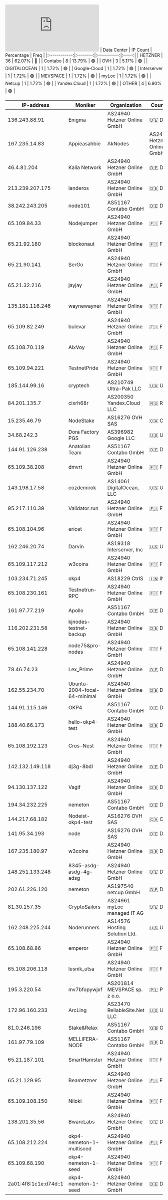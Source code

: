 ![Diagramm](https://github.com/obajay/StateSync-snapshots/blob/main/Projects/OKP4/1/README.md)
| Data Center | IP Count | Percentage | Freq |
|:------------:|:--------:|:-----------:|:-----:|
| HETZNER | 36 | 62.07% | 🔴 |
| Contabo | 8 | 13.79% | 🟢 |
| OVH | 3 | 5.17% | 🟢 |
| DIGITALOCEAN | 1 | 1.72% | 🟢 |
| Google-Cloud | 1 | 1.72% | 🟢 |
| Interserver | 1 | 1.72% | 🟢 |
| MEVSPACE | 1 | 1.72% | 🟢 |
| myLoc | 1 | 1.72% | 🟢 |
| Netcup | 1 | 1.72% | 🟢 |
| Yandex.Cloud | 1 | 1.72% | 🟢 |
| OTHER | 4 | 6.90% | 🟢 |

<!-- START_TABLE -->
| IP-address | Moniker | Organization | Country | City |
|-------------|---------|---------------|---------|------|
| 136.243.88.91 | Enigma | AS24940 Hetzner Online GmbH | 🇩🇪 DE | Falkenstein |
| 167.235.14.83 | Appieasahbie | AkNodes | AS24940 Hetzner Online GmbH | 🇩🇪 DE | Falkenstein |
| 46.4.81.204 | Kalia Network | AS24940 Hetzner Online GmbH | 🇩🇪 DE | Falkenstein |
| 213.239.207.175 | landeros | AS24940 Hetzner Online GmbH | 🇩🇪 DE | Nürnberg |
| 38.242.243.205 | node101 | AS51167 Contabo GmbH | 🇩🇪 DE | Düsseldorf |
| 65.109.84.33 | Nodejumper | AS24940 Hetzner Online GmbH | 🇫🇮 FI | Helsinki |
| 65.21.92.180 | blockonaut | AS24940 Hetzner Online GmbH | 🇫🇮 FI | Helsinki |
| 65.21.90.141 | SerGo | AS24940 Hetzner Online GmbH | 🇫🇮 FI | Helsinki |
| 65.21.32.216 | jayjay | AS24940 Hetzner Online GmbH | 🇫🇮 FI | Helsinki |
| 135.181.116.246 | waynewayner | AS24940 Hetzner Online GmbH | 🇫🇮 FI | Tuusula |
| 65.109.82.249 | bulevar | AS24940 Hetzner Online GmbH | 🇫🇮 FI | Helsinki |
| 65.108.70.119 | AlxVoy | AS24940 Hetzner Online GmbH | 🇫🇮 FI | Helsinki |
| 65.109.94.221 | TestnetPride | AS24940 Hetzner Online GmbH | 🇫🇮 FI | Helsinki |
| 185.144.99.16 | cryptech | AS210749 Ultra-Pak LLC | 🇺🇦 UA | Kamyanske |
| 84.201.135.7 | cixrh68r | AS200350 Yandex.Cloud LLC | 🇷🇺 RU | Moscow |
| 15.235.46.79 | NodeStake | AS16276 OVH SAS | 🇨🇦 CA | Beauharnois |
| 34.68.242.3 | Dora Factory PGS | AS396982 Google LLC | 🇺🇸 US | Council Bluffs |
| 144.91.126.238 | Anatolian Team | AS51167 Contabo GmbH | 🇩🇪 DE | Nürnberg |
| 65.109.38.208 | dmvrt | AS24940 Hetzner Online GmbH | 🇫🇮 FI | Helsinki |
| 143.198.17.58 | eozdemirok | AS14061 DigitalOcean, LLC | 🇺🇸 US | Clifton |
| 95.217.110.39 | Validator.run | AS24940 Hetzner Online GmbH | 🇫🇮 FI | Tuusula |
| 65.108.104.96 | ericet | AS24940 Hetzner Online GmbH | 🇫🇮 FI | Helsinki |
| 162.246.20.74 | Darvin | AS19318 Interserver, Inc | 🇺🇸 US | New York City |
| 65.109.117.212 | w3coins | AS24940 Hetzner Online GmbH | 🇫🇮 FI | Helsinki |
| 103.234.71.245 | okp4 | AS18229 CtrlS | 🇮🇳 IN | Noida |
| 65.108.230.161 | Testnetrun-RPC | AS24940 Hetzner Online GmbH | 🇫🇮 FI | Helsinki |
| 161.97.77.219 | Apollo | AS51167 Contabo GmbH | 🇩🇪 DE | Frankfurt am Main |
| 116.202.231.58 | kjnodes-testnet-backup | AS24940 Hetzner Online GmbH | 🇩🇪 DE | Falkenstein |
| 65.108.141.228 | node75&pro-nodes | AS24940 Hetzner Online GmbH | 🇫🇮 FI | Helsinki |
| 78.46.74.23 | Lex_Prime | AS24940 Hetzner Online GmbH | 🇩🇪 DE | Falkenstein |
| 162.55.234.70 | Ubuntu-2004-focal-64-minimal | AS24940 Hetzner Online GmbH | 🇩🇪 DE | Falkenstein |
| 144.91.115.146 | OKP4 | AS51167 Contabo GmbH | 🇩🇪 DE | Nürnberg |
| 188.40.66.173 | hello-okp4-test | AS24940 Hetzner Online GmbH | 🇩🇪 DE | Falkenstein |
| 65.108.192.123 | Cros-Nest | AS24940 Hetzner Online GmbH | 🇫🇮 FI | Helsinki |
| 142.132.149.118 | dj3g-8bdl | AS24940 Hetzner Online GmbH | 🇩🇪 DE | Falkenstein |
| 94.130.137.122 | Vagif | AS24940 Hetzner Online GmbH | 🇩🇪 DE | Falkenstein |
| 194.34.232.225 | nemeton | AS51167 Contabo GmbH | 🇩🇪 DE | Düsseldorf |
| 144.217.68.182 | Nodeist-okp4-test | AS16276 OVH SAS | 🇨🇦 CA | Beauharnois |
| 141.95.34.193 | node | AS16276 OVH SAS | 🇩🇪 DE | Frankfurt am Main |
| 167.235.180.97 | w3coins | AS24940 Hetzner Online GmbH | 🇩🇪 DE | Falkenstein |
| 148.251.133.248 | 8345-asdg-asdg-4g-adsg | AS24940 Hetzner Online GmbH | 🇩🇪 DE | Falkenstein |
| 202.61.226.120 | nemeton | AS197540 netcup GmbH | 🇩🇪 DE | Nürnberg |
| 81.30.157.35 | CryptoSailors | AS24961 myLoc managed IT AG | 🇩🇪 DE | Köln |
| 162.248.225.244 | Noderunners | AS14576 Hosting Solution Ltd. | 🇺🇸 US | Santa Clara |
| 65.108.68.86 | emperor | AS24940 Hetzner Online GmbH | 🇫🇮 FI | Helsinki |
| 65.108.206.118 | lesnik_utsa | AS24940 Hetzner Online GmbH | 🇫🇮 FI | Helsinki |
| 195.3.220.54 | mv7bfopywjxf | AS201814 MEVSPACE sp. z o.o. | 🇵🇱 PL | Warsaw |
| 172.96.160.233 | ArcLing | AS23470 ReliableSite.Net LLC | 🇺🇸 US | Los Angeles |
| 81.0.246.196 | Stake&Relax | AS51167 Contabo GmbH | 🇬🇧 GB | Portsmouth |
| 161.97.79.109 | MELLIFERA-NODE | AS51167 Contabo GmbH | 🇩🇪 DE | Frankfurt am Main |
| 65.21.187.101 | SmartHamster | AS24940 Hetzner Online GmbH | 🇫🇮 FI | Helsinki |
| 65.21.129.95 | Beametzner | AS24940 Hetzner Online GmbH | 🇫🇮 FI | Helsinki |
| 65.109.108.150 | Niloki | AS24940 Hetzner Online GmbH | 🇫🇮 FI | Helsinki |
| 138.201.35.56 | BwareLabs | AS24940 Hetzner Online GmbH | 🇩🇪 DE | Falkenstein |
| 65.108.212.224 | okp4-nemeton-1-multiseed | AS24940 Hetzner Online GmbH | 🇫🇮 FI | Helsinki |
| 65.109.68.190 | okp4-nemeton-1-seed | AS24940 Hetzner Online GmbH | 🇫🇮 FI | Helsinki |
| 2a01:4f8:1c1e:d74d::1 | okp4-nemeton-1-seed | AS24940 Hetzner Online GmbH | 🇩🇪 DE | Nürnberg |

<!-- END_TABLE -->